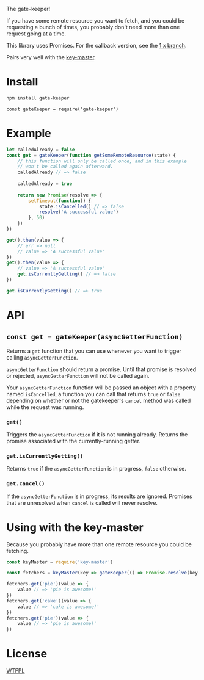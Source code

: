 The gate-keeper!

If you have some remote resource you want to fetch, and you could be requesting a bunch of times, you probably don't need more than one request going at a time.

This library uses Promises.  For the callback version, see the [1.x branch](https://github.com/TehShrike/gate-keeper/tree/1.x).

Pairs very well with the [key-master](https://github.com/TehShrike/key-master).

# Install

```sh
npm install gate-keeper
```

`const gateKeeper = require('gate-keeper')`

# Example

<!-- js
const gateKeeper = require('./')
-->

```js
let calledAlready = false
const get = gateKeeper(function getSomeRemoteResource(state) {
	// this function will only be called once, and in this example
	// won't be called again afterward.
	calledAlready // => false
	
	calledAlready = true
	
	return new Promise(resolve => {
		setTimeout(function() {
			state.isCancelled() // => false
			resolve('A successful value')
		}, 50)
	})
})

get().then(value => {
	// err => null
	// value => 'A successful value'
})
get().then(value => {
	// value => 'A successful value'
	get.isCurrentlyGetting() // => false
})

get.isCurrentlyGetting() // => true

```

# API

## `const get = gateKeeper(asyncGetterFunction)`

Returns a `get` function that you can use whenever you want to trigger calling `asyncGetterFunction`.

`asyncGetterFunction` should return a promise.  Until that promise is resolved or rejected, `asyncGetterFunction` will not be called again.

Your `asyncGetterFunction` function will be passed an object with a property named `isCancelled`, a function you can call that returns `true` or `false` depending on whether or not the gatekeeper's `cancel` method was called while the request was running.

### `get()`

Triggers the `asyncGetterFunction` if it is not running already.  Returns the promise associated with the currently-running getter.

### `get.isCurrentlyGetting()`

Returns `true` if the `asyncGetterFunction` is in progress, `false` otherwise.

### `get.cancel()`

If the `asyncGetterFunction` is in progress, its results are ignored.  Promises that are unresolved when `cancel` is called will never resolve.

# Using with the key-master

Because you probably have more than one remote resource you could be fetching.

```js
const keyMaster = require('key-master')

const fetchers = keyMaster(key => gateKeeper(() => Promise.resolve(key + ' is awesome!')))

fetchers.get('pie')(value => {
	value // => 'pie is awesome!'
})
fetchers.get('cake')(value => {
	value // => 'cake is awesome!'
})
fetchers.get('pie')(value => {
	value // => 'pie is awesome!'
})

```

# License

[WTFPL](http://wtfpl2.com/)
